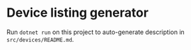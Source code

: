 ﻿# Device listing generator

Run `dotnet run` on this project to auto-generate description in `src/devices/README.md`.
